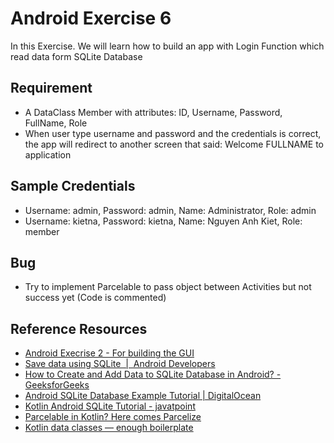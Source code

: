 # Android Exercise 6

In this Exercise. We will learn how to build an app with Login Function which read data form SQLite Database
## Requirement

* A DataClass Member with attributes: ID, Username, Password, FullName, Role
* When user type username and password and the credentials is correct, the app will redirect to another screen that said: Welcome FULLNAME to application

## Sample Credentials
* Username: admin, Password: admin, Name: Administrator, Role: admin
* Username: kietna, Password: kietna, Name: Nguyen Anh Kiet, Role: member

## Bug
* Try to implement Parcelable to pass object between Activities but not success yet (Code is commented)

## Reference Resources

* [Android Execrise 2 - For building the GUI](https://github.com/kietnaptit/Moblie_Application_Developement_Course/tree/main/madg7nakex2)
* [Save data using SQLite  |  Android Developers](https://developer.android.com/training/data-storage/sqlite)
* [How to Create and Add Data to SQLite Database in Android? - GeeksforGeeks](https://www.geeksforgeeks.org/how-to-create-and-add-data-to-sqlite-database-in-android/)
* [Android SQLite Database Example Tutorial | DigitalOcean](https://www.digitalocean.com/community/tutorials/android-sqlite-database-example-tutorial)
* [Kotlin Android SQLite Tutorial - javatpoint](https://www.javatpoint.com/kotlin-android-sqlite-tutorial)
* [Parcelable in Kotlin? Here comes Parcelize](https://medium.com/@jcmsalves/parcelable-in-kotlin-here-comes-parcelize-b998d5a5fcac)
* [Kotlin data classes — enough boilerplate](https://medium.com/@jcmsalves/kotlin-data-classes-enough-boilerplate-c4647e475485)